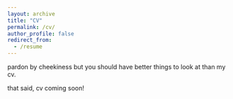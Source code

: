 ```yaml
---
layout: archive
title: "CV"
permalink: /cv/
author_profile: false
redirect_from:
  - /resume
---
```


pardon by cheekiness but you should have better things to look at than my cv.

that said, cv coming soon!
